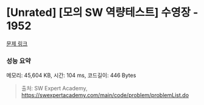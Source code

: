 # [Unrated] [모의 SW 역량테스트] 수영장 - 1952 

[문제 링크](https://swexpertacademy.com/main/code/problem/problemDetail.do?contestProbId=AV5PpFQaAQMDFAUq) 

### 성능 요약

메모리: 45,604 KB, 시간: 104 ms, 코드길이: 446 Bytes



> 출처: SW Expert Academy, https://swexpertacademy.com/main/code/problem/problemList.do